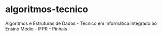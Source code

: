 # algoritmos-tecnico
Algoritmos e Estruturas de Dados - Técnico em Informática Integrado ao Ensino Médio - IFPR - Pinhais
